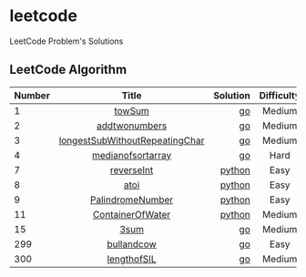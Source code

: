 # leetcode
LeetCode Problem's Solutions
## LeetCode Algorithm

| Number        | Title         | Solution  | Difficulty |
| ------------- |:-------------:| ---------:| :---------:|
| 1             | [towSum](https://leetcode.com/problems/two-sum/)| [go](https://github.com/lintanghui/leetcode/blob/master/algorithms/golang/twosum/twosum.go)|  Medium |
| 2             | [addtwonumbers](https://leetcode.com/problems/add-two-numbers/)| [go](https://github.com/lintanghui/leetcode/blob/master/algorithms/golang/addtwonumber/addtwonumber.go)| Medium |    
| 3             |[longestSubWithoutRepeatingChar](https://leetcode.com/problems/longest-substring-without-repeating-characters/)|[go](https://github.com/lintanghui/leetcode/blob/master/algorithms/golang/lenthofsubstring/longestchar.go)|Medium|
| 4             |[medianofsortarray](https://leetcode.com/problems/median-of-two-sorted-arrays/)|[go](https://github.com/lintanghui/leetcode/blob/master/algorithms/golang/median/madian.go)|Hard|
| 7             |[reverseInt](https://leetcode.com/problems/reverse-integer/)|[python](https://github.com/lintanghui/leetcode/blob/master/algorithms/python/reverse/reverse.py)|Easy|
| 8             |[atoi](https://leetcode.com/problems/string-to-integer-atoi/)|[python](https://github.com/lintanghui/leetcode/blob/master/algorithms/python/Atoi/atoi.py)|Easy|
| 9             |[PalindromeNumber](https://leetcode.com/problems/palindrome-number/)|[python](https://github.com/lintanghui/leetcode/blob/master/algorithms/python/palindrome/palindrome.py)|Easy|
| 11            |[ContainerOfWater](https://leetcode.com/problems/container-with-most-water/)|[python](https://github.com/lintanghui/leetcode/blob/master/algorithms/python/container/maxarea.py)|Medium|
| 15            |[3sum](https://leetcode.com/problems/3sum/)|[go](https://github.com/lintanghui/leetcode/blob/master/algorithms/golang/threesum/threesum.go)| Medium|
|299            |[bullandcow](https://leetcode.com/problems/bulls-and-cows/)|[go](https://github.com/lintanghui/leetcode/blob/master/algorithms/golang/bullAndCow/getHint.go)|Easy|
| 300           |[lengthofSIL](https://leetcode.com/problems/longest-increasing-subsequence/)|[go](https://github.com/lintanghui/leetcode/blob/master/algorithms/golang/longestIncSub/lengthofLIS.go)|Medium|